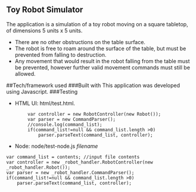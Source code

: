 Toy Robot Simulator
---------------

 The application is a simulation of a toy robot moving on a square tabletop, of dimensions 5 units x 5 units.

  - There are no other obstructions on the table surface.
  - The robot is free to roam around the surface of the table, but must be
prevented from falling to destruction. 
  - Any movement that would result in the robot falling from the table must be prevented, however further valid movement commands must still be allowed.

##Tech/framework used
###Built with
This application was developed using Javascript. 
###Testing
  - HTML UI: html/test.html.

```
        var controller = new RobotController(new Robot()); 
		var parser = new CommandParser();
		//console.log(command_list);
		if(command_list!=null && command_list.length >0)
			parser.parseText(command_list, controller);
```
  - Node: node/test-node.js *filename*

```
var command_list = contents; //input file contents
var controller = new _robot_handler.RobotController(new _robot_handler.Robot()); 
var parser = new _robot_handler.CommandParser();
if(command_list!=null && command_list.length >0)
	parser.parseText(command_list, controller);
```
 